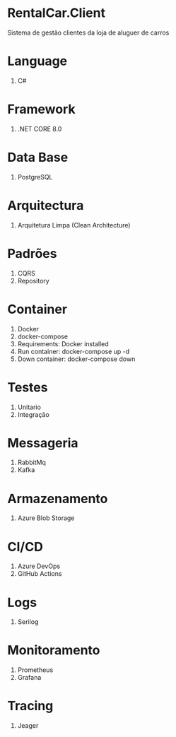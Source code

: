 # RentalCar.Client
Sistema de gestão clientes da loja de aluguer de carros

# Language
1. C#

# Framework
1. .NET CORE 8.0

# Data Base
1. PostgreSQL

# Arquitectura
1. Arquitetura Limpa (Clean Architecture)

# Padrões
1. CQRS
2. Repository

# Container
1. Docker
2. docker-compose
3. Requirements: Docker installed
4. Run container: docker-compose up -d
5. Down container: docker-compose down

# Testes
1. Unitario
2. Integração

# Messageria
1. RabbitMq
2. Kafka

# Armazenamento
1. Azure Blob Storage

# CI/CD
1. Azure DevOps
2. GitHub Actions

# Logs
1. Serilog

# Monitoramento
1. Prometheus
2. Grafana

# Tracing 
1. Jeager
